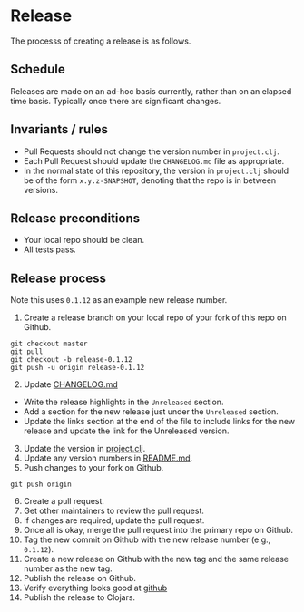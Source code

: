 # Release

The processs of creating a release is as follows.

## Schedule

Releases are made on an ad-hoc basis currently, rather than on an
elapsed time basis.  Typically once there are significant changes.

## Invariants / rules

- Pull Requests should not change the version number in `project.clj`.
- Each Pull Request should update the `CHANGELOG.md` file as
  appropriate.
- In the normal state of this repository, the version in `project.clj`
  should be of the form `x.y.z-SNAPSHOT`, denoting that the repo is in
  between versions.

## Release preconditions

- Your local repo should be clean.
- All tests pass.

## Release process

Note this uses `0.1.12` as an example new release number.

1. Create a release branch on your local repo of your fork of this
  repo on Github.
  ```
  git checkout master
  git pull
  git checkout -b release-0.1.12
  git push -u origin release-0.1.12
  ```
2. Update [CHANGELOG.md](CHANGELOG.md)
  * Write the release highlights in the `Unreleased` section.
  * Add a section for the new release just under the `Unreleased` section.
  * Update the links section at the end of the file to include links
    for the new release and update the link for the Unreleased
    version.
3. Update the version in [project.clj](project.clj). 
4. Update any version numbers in [README.md](README.md).
5. Push changes to your fork on Github.
  ```
  git push origin
  ```
6. Create a pull request. 
7. Get other maintainers to review the pull request.
8. If changes are required, update the pull request.
9. Once all is okay, merge the pull request into the primary repo on
   Github.
10. Tag the new commit on Github with the new release number (e.g.,
    `0.1.12`).
11. Create a new release on Github with the new tag and the same
    release number as the new tag.
12. Publish the release on Github.
13. Verify everything looks good at [github](https://github.com/cryogen-project/cryogen-core/releases)	
14. Publish the release to Clojars.
